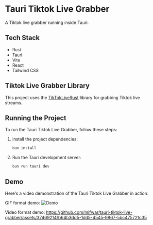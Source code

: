 # Tauri Tiktok Live Grabber

A Tiktok live grabber running inside Tauri.

## Tech Stack

- Rust
- Tauri
- Vite
- React
- Tailwind CSS

## Tiktok Live Grabber Library

This project uses the [TikTokLiveRust](https://github.com/jwdeveloper/TikTokLiveRust) library for grabbing Tiktok live streams.

## Running the Project
To run the Tauri Tiktok Live Grabber, follow these steps:

1. Install the project dependencies:
   ```bash
   bun install
   ```
2. Run the Tauri development server:
    ```bash
    bun run tauri dev
    ```

## Demo

Here's a video demonstration of the Tauri Tiktok Live Grabber in action:

GIF format demo:
![Demo](./public/tauri-tiktok-grabber.gif)

Video format demo:
https://github.com/mifwar/tauri-tiktok-live-grabber/assets/37469214/b64b3dd5-1dd5-4545-9867-5bc475721c35

